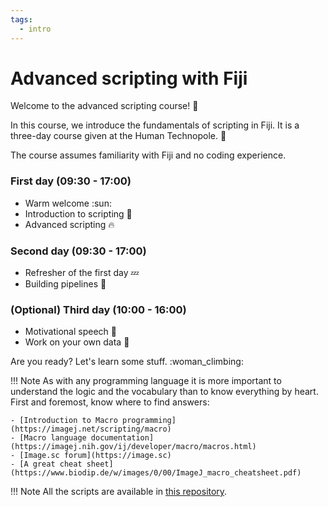 ```yaml
---
tags:
  - intro
---
```

# Advanced scripting with Fiji

Welcome to the advanced scripting course! :wave:

In this course, we introduce the fundamentals of scripting in Fiji. It is a
three-day course given at the Human Technopole. :open_book:

The course assumes familiarity with Fiji and no coding experience.

### First day (09:30 - 17:00)

- Warm welcome :sun:
- Introduction to scripting :tropical_drink:
- Advanced scripting :fire:

### Second day (09:30 - 17:00)

- Refresher of the first day :zzz:
- Building pipelines :rocket:

### (Optional) Third day (10:00 - 16:00)

- Motivational speech :microphone:
- Work on your own data :muscle:

Are you ready? Let's learn some stuff. :woman_climbing:

!!! Note
    As with any programming language it is more important to understand the
    logic and the vocabulary than to know everything by heart. First and
    foremost, know where to find answers:

    - [Introduction to Macro programming](https://imagej.net/scripting/macro)
    - [Macro language documentation](https://imagej.nih.gov/ij/developer/macro/macros.html)
    - [Image.sc forum](https://image.sc)
    - [A great cheat sheet](https://www.biodip.de/w/images/0/00/ImageJ_macro_cheatsheet.pdf)

!!! Note
    All the scripts are available in
    [this repository](https://github.com/nobias-fht/advanced-scripting/tree/main/scripts).
